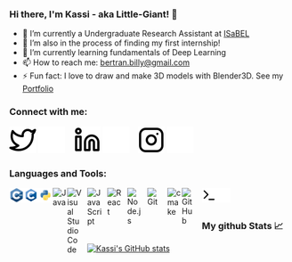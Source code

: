 ### Hi there, I'm Kassi - aka Little-Giant! 🚀

- 🔭 I’m currently a Undergraduate Research Assistant at [ISaBEL](https://www.smu.edu/Provost/virtualization/Research/ISaBEL)
- 🔭 I’m also in the process of finding my first internship!
- 🌱 I’m currently learning fundamentals of Deep Learning
- 📫 How to reach me: bertran.billy@gmail.com
- ⚡ Fun fact: I love to draw and make 3D models with Blender3D. See my [Portfolio](https://www.instagram.com/kassi.bertrand/)

### Connect with me:

[![website](./img/twitter-light.svg)](https://twitter.com/kassi_bertrand#gh-light-mode-only)
[![website](./img/twitter-dark.svg)](https://twitter.com/kassi_bertrand#gh-dark-mode-only)
&nbsp;&nbsp;
[![website](./img/linkedin-light.svg)](https://linkedin.com/in/kassi-bertrand#gh-light-mode-only)
[![website](./img/linkedin-dark.svg)](https://linkedin.com/in/kassi-bertrand#gh-dark-mode-only)
&nbsp;&nbsp;
[![website](./img/instagram-light.svg)](https://www.instagram.com/kassi.bertrand#gh-light-mode-only)
[![website](./img/instagram-dark.svg)](https://www.instagram.com/kassi.bertrand#gh-dark-mode-only)

### Languages and Tools:

[<img align="left" alt="C++" width="26px" src="https://raw.githubusercontent.com/github/explore/180320cffc25f4ed1bbdfd33d4db3a66eeeeb358/topics/cpp/cpp.png" />][cpluspluswebsite]

[<img align="left" alt="C" width="26px" src="https://raw.githubusercontent.com/github/explore/f3e22f0dca2be955676bc70d6214b95b13354ee8/topics/c/c.png" />][cwebsite]

[<img align="left" alt="Python" width="26px" src="https://raw.githubusercontent.com/github/explore/80688e429a7d4ef2fca1e82350fe8e3517d3494d/topics/python/python.png" />][pythonwebsite]

[<img align="left" alt="Java" width="26px" src="https://cdn-icons-png.flaticon.com/512/226/226777.png" />][javawebsite]

[<img align="left" alt="Visual Studio Code" width="26px" src="https://cdn.jsdelivr.net/gh/devicons/devicon/icons/vscode/vscode-original.svg" style="padding-right:10px;" />][vscode]

[<img align="left" alt="JavaScript" width="26px" src="https://cdn.jsdelivr.net/gh/devicons/devicon/icons/javascript/javascript-original.svg" style="padding-right:10px;" />][jswebsite]

[<img align="left" alt="React" width="26px" src="https://cdn.jsdelivr.net/gh/devicons/devicon/icons/react/react-original.svg" style="padding-right:10px;" />][react]

[<img align="left" alt="Node.js" width="26px" src="https://cdn.jsdelivr.net/gh/devicons/devicon/icons/nodejs/nodejs-original.svg" style="padding-right:10px;" />][node]

[<img align="left" alt="Git" width="26px" src="https://cdn.jsdelivr.net/gh/devicons/devicon/icons/git/git-original.svg" style="padding-right:10px;" />][gitwebsite]

[<img align="left" alt="cmake" width="26px" src="https://static-00.iconduck.com/assets.00/cmake-icon-512x511-fvtgv3ne.png" />][cmake]

[<img align="left" alt="GitHub" width="26px" src="https://user-images.githubusercontent.com/3369400/139448065-39a229ba-4b06-434b-bc67-616e2ed80c8f.png" style="padding-right:10px;" />][github]

[<img align="left" alt="Terminal" width="26px" src="./img/terminal-light.svg" />][terminal]

[<img align="left" alt="Terminal" width="26px" src="./img/terminal-dark.svg" />][terminal]

<br />
<br />

### My github Stats 📈

[![Kassi's GitHub stats](https://github-readme-stats.vercel.app/api?username=kassi-bertrand&show_icons=true&theme=radical)](https://github.com/anuraghazra/github-readme-stats)

<!--
- 👯 I’m looking to collaborate on
- 🤔 I’m looking for help with ...
- 💬 Ask me about ...
- ⚡ Fun fact: ...
-->

[vim]: https://www.vim.org
[arduino]: https://www.arduino.cc
[cpluspluswebsite]: https://www.cplusplus.com
[cwebsite]: https://en.cppreference.com/w/
[pythonwebsite]: https://docs.python.org/3/
[jswebsite]: https://developer.mozilla.org/en-US/docs/Web/JavaScript
[javawebsite]: https://docs.oracle.com/javase/7/docs/api/index.html
[react]: https://reactjs.org/
[mysqlwebsite]: https://www.mysql.com
[gitwebsite]: https://git-scm.com
[github]: https://github.com
[clion]: https://www.jetbrains.com/clion/
[vscode]: https://code.visualstudio.com
[terminal]: https://en.wikipedia.org/wiki/Linux_console
[cmake]: https://cmake.org
[linkedin]: https://www.linkedin.com/in/kassi-bertrand/
[node]: https://nodejs.org/en/
